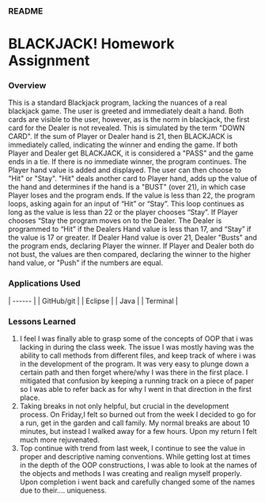 ### README
# BLACKJACK! Homework Assignment

### Overview
This is a standard Blackjack program, lacking the nuances of a real blackjack game. The user is greeted and immediately dealt a hand.  Both cards are visible to the user, however, as is the norm in blackjack, the first card for the Dealer is not revealed. This is simulated by the term "DOWN CARD".
If the sum of Player or Dealer hand is 21, then BLACKJACK is immediately called, indicating the winner and ending the game. If both Player and Dealer get BLACKJACK, it is considered a "PASS" and the game ends in a tie.
If there is no immediate winner, the program continues.
The Player hand value is added and displayed. The user can then choose to "Hit" or "Stay". "Hit" deals another card to Player hand, adds up the value of the hand and determines if the hand is a "BUST" (over 21), in which case Player loses and the program ends. If the value is less than 22, the program loops, asking again for an input of “Hit” or “Stay”. This loop continues as long as the value is less than 22 or the player chooses “Stay”. If Player chooses “Stay the program moves on to the Dealer.
The Dealer is programmed to “Hit” if the Dealers Hand value is less than 17, and “Stay” if the value is 17 or greater. If Dealer Hand value is over 21, Dealer "Busts" and the program ends, declaring Player the winner.
If Player and Dealer both do not bust, the values are then compared, declaring the winner to the higher hand value, or "Push" if the numbers are equal.


### Applications Used

| ------ |
| GitHub/git |
| Eclipse |
| Java  |
| Terminal |



### Lessons Learned
1. I feel I was finally able to grasp some of the concepts of OOP that i was lacking in during the class week. The issue I was mostly having was the ability to call methods from different files, and keep track of where i was in the development of the program.  It was very easy to plunge down a certain path and then forget where/why I was there in the first place. I mitigated that confusion by keeping a running track on a piece of paper so I was able to refer back as for why I went in that direction in the first place.   
2. Taking breaks in not only helpful, but crucial in the development process.  On Friday,I felt so burned out from the week I decided to go for a run, get in the garden and call family. My normal breaks are about 10 minutes, but instead I walked away for a few hours. Upon my return I felt much more rejuvenated. 
3. Top continue with  trend from last week, I continue to see the value in  proper and descriptive naming conventions. While getting lost at times in the depth of the OOP constructions, I was able to look at the names of the objects and methods I was creating and realign myself properly.  Upon completion i went back and carefully changed some of the names due to their.... uniqueness.  
